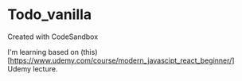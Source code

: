# Todo_vanilla

Created with CodeSandbox

I'm learning based on (this)[https://www.udemy.com/course/modern_javascipt_react_beginner/] Udemy lecture.
